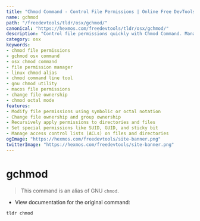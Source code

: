 ```yaml
---
title: "Chmod Command - Control File Permissions | Online Free DevTools by Hexmos"
name: gchmod
path: "/freedevtools/tldr/osx/gchmod/"
canonical: "https://hexmos.com/freedevtools/tldr/osx/gchmod/"
description: "Control file permissions quickly with Chmod Command. Manage file access and set ownership with this free online tool, no registration required."
category: osx
keywords:
- chmod file permissions
- gchmod osx command
- osx chmod command
- file permission manager
- linux chmod alias
- chmod command line tool
- gnu chmod utility
- macos file permissions
- change file ownership
- chmod octal mode
features:
- Modify file permissions using symbolic or octal notation
- Change file ownership and group ownership
- Recursively apply permissions to directories and files
- Set special permissions like SUID, GUID, and sticky bit
- Manage access control lists (ACLs) on files and directories
ogImage: "https://hexmos.com/freedevtools/site-banner.png"
twitterImage: "https://hexmos.com/freedevtools/site-banner.png"
---
```


# gchmod

> This command is an alias of GNU `chmod`.

- View documentation for the original command:

`tldr chmod`
